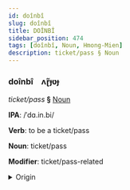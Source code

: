 ```yaml
---
id: doînbî
slug: doînbî
title: DOÎNBÎ
sidebar_position: 474
tags: [doînbî, Noun, Hmong-Mien]
description: ticket/pass § Noun
---
```


### doînbî&emsp;<span kind="abugida">ʌɽ̃ɟʋɟ</span>

*ticket/pass* **§** [Noun](../../tags/Noun)

**IPA**: /ˈdɑ.in.bi/

**Verb**: to be a ticket/pass

**Noun**: ticket/pass

**Modifier**: ticket/pass-related

<details>
    <summary>Origin</summary>
    Hmong daim pib /daĩ.pi/<br/>
    <em>Hmong-Mien Language Family</em>
</details>
